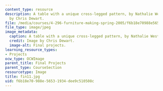 ```yaml
---
content_type: resource
description: A table with a unique cross-legged pattern, by Nathalie Westervelt. Image
  by Chris Dewart.
file: /media/courses/4-296-furniture-making-spring-2005/f6b18e70988e56531934dee9c510508c_fin11.jpg
file_type: image/jpeg
image_metadata:
  caption: A table with a unique cross-legged pattern, by Nathalie Westervelt.
  credit: Image by Chris Dewart.
  image-alt: Final projects.
learning_resource_types:
- Projects
ocw_type: OCWImage
parent_title: Final Projects
parent_type: CourseSection
resourcetype: Image
title: fin11.jpg
uid: f6b18e70-988e-5653-1934-dee9c510508c
---
```

